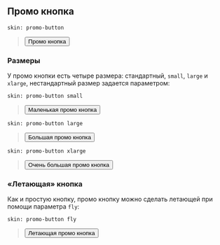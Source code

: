 ---
---

## Промо кнопка

    skin: promo-button

> <div>
>     <button class="promo-button" type="button">
>         <span class="button-content">Промо кнопка</span>
>     </button>
> </div>
>
> <div class="example:promo-button"></div>

### Размеры

У промо кнопки есть четыре размера: стандартный, `small`, `large` и `xlarge`, нестандартный размер задается параметром:

    skin: promo-button small

> <div>
>     <button class="small-promo-button" type="button">
>         <span class="button-content">Маленькая промо кнопка</span>
>     </button>
> </div>
>
> <div class="example:small-promo-button"></div>

    skin: promo-button large

> <div>
>     <button class="large-promo-button" type="button">
>         <span class="button-content">Большая промо кнопка</span>
>     </button>
> </div>
>
> <div class="example:large-promo-button"></div>

    skin: promo-button xlarge

> <div>
>     <button class="xlarge-promo-button" type="button">
>         <span class="button-content">Очень большая промо кнопка</span>
>     </button>
> </div>
>
> <div class="example:xlarge-promo-button"></div>

### «Летающая» кнопка

Как и простую кнопку, промо кнопку можно сделать летающей при помощи параметра `fly`:

    skin: promo-button fly

> <div>
>     <button class="fly-promo-button" type="button">
>         <span class="button-content">Летающая промо кнопка</span>
>     </button>
> </div>
>
> <div class="example:fly-promo-button"></div>
